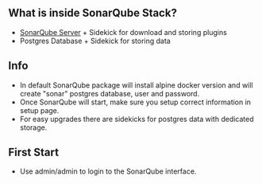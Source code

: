 ## What is inside SonarQube Stack?
* [SonarQube Server](http://www.sonarqube.org/) + Sidekick for download and storing plugins
* Postgres Database + Sidekick for storing data

## Info
* In default SonarQube package will install alpine docker version and will create "sonar" postgres database, user and password. 
* Once SonarQube will start, make sure you setup correct information in setup page.
* For easy upgrades there are sidekicks for postgres data with dedicated storage. 


## First Start
* Use admin/admin to login to the SonarQube interface.